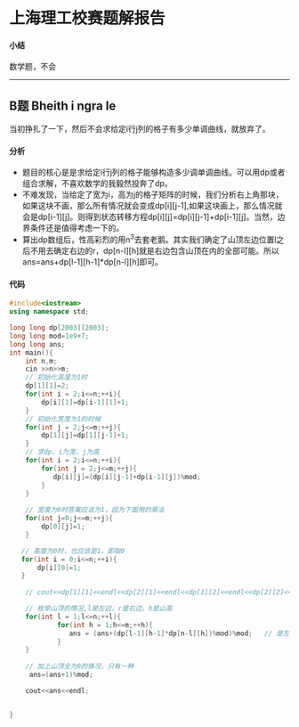 # 上海理工校赛题解报告

#### 小结
数学题，不会

---

## B题 Bheith i ngra le
当初挣扎了一下，然后不会求给定i行j列的格子有多少单调曲线，就放弃了。

#### 分析
* 题目的核心是是求给定i行j列的格子能够构造多少调单调曲线。可以用dp或者组合求解，不喜欢数学的我毅然投奔了dp。  
* 不难发现，当给定了宽为i，高为j的格子矩阵的时候，我们分析右上角那块，如果这块不画，那么所有情况就会变成dp[i][j-1],如果这块画上，那么情况就会是dp[i-1][j]。则得到状态转移方程dp[i][j]=dp[i][j-1]+dp[i-1][j]。当然，边界条件还是值得考虑一下的。
* 算出dp数组后，性高彩烈的用n<sup>3</sup>去套老鹅。其实我们确定了山顶左边位置l之后不用去确定右边的r，dp[n-l][h]就是右边包含山顶在内的全部可能。所以ans=ans+dp[l-1][h-1]*dp[n-l][h]即可。

#### 代码
```c++
#include<iostream>
using namespace std;

long long dp[2003][2003];
long long mod=1e9+7;
long long ans;
int main(){
	int n,m;
	cin >>n>>m;
    // 初始化高度为1时
	dp[1][1]=2;
	for(int i = 2;i<=n;++i){
		dp[i][1]=dp[i-1][1]+1;
	}
	// 初始化宽度为1的时候
	for(int j = 2;j<=m;++j){
		dp[1][j]=dp[1][j-1]+1;
	} 
    // 求dp，i为宽，j为高
	for(int i = 2;i<=n;++i){
		for(int j = 2;j<=m;++j){
           dp[i][j]=(dp[i][j-1]+dp[i-1][j])%mod;
		}
	}
	
	// 宽度为0时答案应该为1，因为下面用的乘法
	for(int j=0;j<=m;++j){
		dp[0][j]=1;
	} 

   // 高度为0时，也应该是1，即取0
   for(int i = 0;i<=n;++i){
	   dp[i][0]=1;
   }
	
	// cout<<dp[1][1]<<endl<<dp[2][1]<<endl<<dp[1][2]<<endl<<dp[2][2]<<endl<<dp[1][3]<<endl<<dp[2][3]<<endl; 

	// 枚举山顶的情况,l是左边，r是右边，h是山高
	for(int l = 1;l<=n;++l){
			for(int h = 1;h<=m;++h){
               ans = (ans+(dp[l-1][h-1]*dp[n-l][h])%mod)%mod;   // 是左边的情况乘以右边的情况
			}
	}
	
	// 加上山顶全为0的情况，只有一种
	 ans=(ans+1)%mod;

	cout<<ans<<endl;


}
```